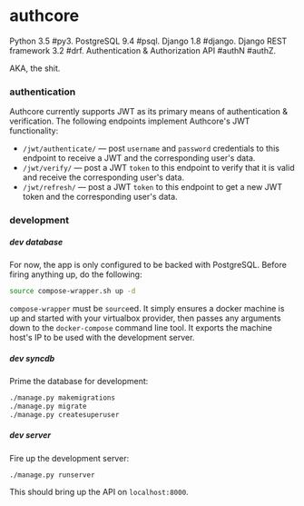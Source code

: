 # authcore
Python 3.5 #py3. PostgreSQL 9.4 #psql. Django 1.8 #django. Django REST framework 3.2 #drf. Authentication & Authorization API #authN #authZ.

AKA, the shit.

### authentication
Authcore currently supports JWT as its primary means of authentication & verification. The following endpoints implement Authcore's JWT functionality:

- `/jwt/authenticate/` — post `username` and `password` credentials to this endpoint to receive a JWT and the corresponding user's data.
- `/jwt/verify/` — post a JWT `token` to this endpoint to verify that it is valid and receive the corresponding user's data.
- `/jwt/refresh/` — post a JWT `token` to this endpoint to get a new JWT token and the corresponding user's data.

### development
##### dev database
For now, the app is only configured to be backed with PostgreSQL. Before firing anything up, do the following:
```bash
source compose-wrapper.sh up -d
```

`compose-wrapper` must be `source`ed. It simply ensures a docker machine is up and started with your virtualbox provider, then passes any arguments down to the `docker-compose` command line tool. It exports the machine host's IP to be used with the development server.

##### dev syncdb
Prime the database for development:
```bash
./manage.py makemigrations
./manage.py migrate
./manage.py createsuperuser
```

##### dev server
Fire up the development server:
```bash
./manage.py runserver
```
This should bring up the API on `localhost:8000`.

